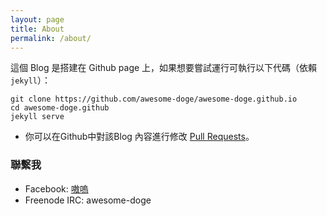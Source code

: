 ```yaml
---
layout: page
title: About
permalink: /about/
---
```


這個 Blog 是搭建在 Github page 上，如果想要嘗試運行可執行以下代碼（依賴`jekyll`）：
```
git clone https://github.com/awesome-doge/awesome-doge.github.io
cd awesome-doge.github
jekyll serve
```

- 你可以在Github中對該Blog 內容進行修改 [Pull Requests](https://github.com/awesome-doge/awesome-doge.github.io/pulls)。

### 聯繫我

- Facebook: <a href="https://www.facebook.com/dogewwoww">嗷嗚</a>
- Freenode IRC: awesome-doge

